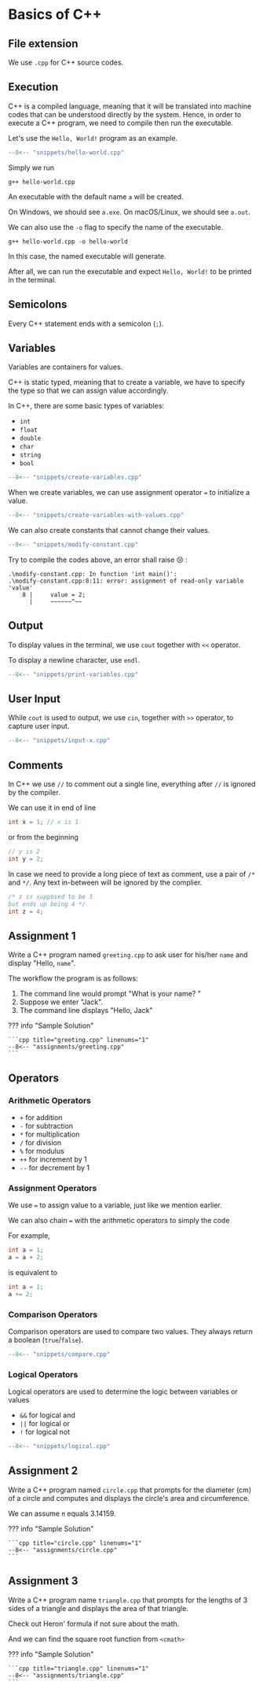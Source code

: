 # Basics of C++

## File extension

We use `.cpp` for C++ source codes.

## Execution

C++ is a compiled language, meaning that it will be translated into machine codes that can be understood directly by the system.
Hence, in order to execute a C++ program, we need to compile then run the executable.

Let's use the `Hello, World!` program as an example.

```cpp title="hello-world.cpp" linenums="1"
--8<-- "snippets/hello-world.cpp"
```

Simply we run

    g++ hello-world.cpp

An executable with the default name `a` will be created.

On Windows, we should see `a.exe`. On macOS/Linux, we should see `a.out`.

We can also use the `-o` flag to specify the name of the executable.

    g++ hello-world.cpp -o hello-world

In this case, the named executable will generate.

After all, we can run the executable and expect `Hello, World!` to be printed in the terminal.

## Semicolons

Every C++ statement ends with a semicolon (`;`).

## Variables

Variables are containers for values.

C++ is static typed, meaning that to create a variable, we have to specify the type so that we can assign value accordingly.

In C++, there are some basic types of variables:

- `int`
- `float`
- `double`
- `char`
- `string`
- `bool`

```cpp title="create-variables.cpp" linenums="1"
--8<-- "snippets/create-variables.cpp"
```

When we create variables, we can use assignment operator `=` to initialize a value.

```cpp title="create-variables-with-values.cpp" linenums="1"
--8<-- "snippets/create-variables-with-values.cpp"
```

We can also create constants that cannot change their values.

```cpp title="modify-constant.cpp" linenums="1"
--8<-- "snippets/modify-constant.cpp"
```

Try to compile the codes above, an error shall raise :cry: :

```terminal
.\modify-constant.cpp: In function 'int main()':
.\modify-constant.cpp:8:11: error: assignment of read-only variable 'value'
    8 |     value = 2;
      |     ~~~~~~^~~
```

## Output

To display values in the terminal, we use `cout` together with `<<` operator.

To display a newline character, use `endl`.

```cpp title="print-variables.cpp" linenums="1"
--8<-- "snippets/print-variables.cpp"
```

## User Input

While `cout` is used to output, we use `cin`, together with `>>` operator, to capture user input.

```cpp title="input-x.cpp" linenums="1"
--8<-- "snippets/input-x.cpp"
```

## Comments

In C++ we use `//` to comment out a single line, everything after `//` is ignored by the compiler.

We can use it in end of line

```cpp linenums="1"
int x = 1; // x is 1
```

or from the beginning

```cpp linenums="1"
// y is 2
int y = 2;
```

In case we need to provide a long piece of text as comment, use a pair of `/*` and `*/`.
Any text in-between will be ignored by the complier.

```cpp linenums="1"
/* z is supposed to be 3
but ends up being 4 */
int z = 4;
```

## Assignment 1

Write a C++ program named `greeting.cpp` to ask user for his/her `name` and display "Hello, `name`".

The workflow the program is as follows:

1. The command line would prompt "What is your name? "
2. Suppose we enter "Jack".
3. The command line displays "Hello, Jack"

??? info "Sample Solution"

    ```cpp title="greeting.cpp" linenums="1"
    --8<-- "assignments/greeting.cpp"
    ```

## Operators

### Arithmetic Operators

- `+` for addition
- `-` for subtraction
- `*` for multiplication
- `/` for division
- `%` for modulus
- `++` for increment by 1
- `--` for decrement by 1

### Assignment Operators

We use `=` to assign value to a variable, just like we mention earlier.

We can also chain `=` with the arithmetic operators to simply the code

For example,

```cpp
int a = 1;
a = a + 2;
```

is equivalent to

```cpp
int a = 1;
a += 2;
```

### Comparison Operators

Comparison operators are used to compare two values. They always return a boolean (`true`/`false`).

```cpp title="compare.cpp" linenums="1"
--8<-- "snippets/compare.cpp"
```

### Logical Operators

Logical operators are used to determine the logic between variables or values

- `&&` for logical and
- `||` for logical or
- `!` for logical not

```cpp title="logical.cpp" linenums="1"
--8<-- "snippets/logical.cpp"
```

## Assignment 2

Write a C++ program named `circle.cpp` that prompts for the diameter (cm) of a circle and computes and displays the circle's area and circumference.

We can assume `π` equals 3.14159.

??? info "Sample Solution"

    ```cpp title="circle.cpp" linenums="1"
    --8<-- "assignments/circle.cpp"
    ```

## Assignment 3

Write a C++ program name `triangle.cpp` that prompts for the lengths of 3 sides of a triangle and displays the area of that triangle.

Check out Heron' formula if not sure about the math.

And we can find the square root function from `<cmath>`

??? info "Sample Solution"

    ```cpp title="triangle.cpp" linenums="1"
    --8<-- "assignments/triangle.cpp"
    ```
